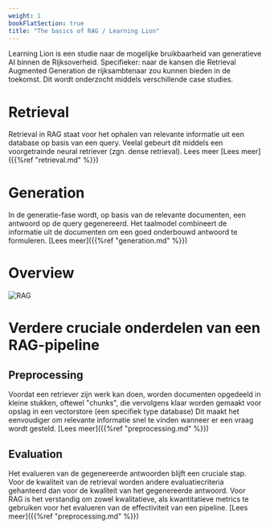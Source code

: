 ```yaml
---
weight: 1
bookFlatSection: true
title: "The basics of RAG / Learning Lion"
---
```


Learning Lion is een studie naar de mogelijke bruikbaarheid van generatieve AI binnen de Rijksoverheid. Specifieker: naar de kansen die Retrieval Augmented Generation de rijksambtenaar zou kunnen bieden in de toekomst. Dit wordt onderzocht middels verschillende case studies.

# Retrieval
Retrieval in RAG staat voor het ophalen van relevante informatie uit een database op basis van een query. Veelal gebeurt dit middels een voorgetrainde neural retriever (zgn. dense retrieval). Lees meer [Lees meer]({{%ref "retrieval.md" %}})

# Generation
In de generatie-fase wordt, op basis van de relevante documenten, een antwoord op de query gegenereerd. Het taalmodel combineert de informatie uit de documenten om een goed onderbouwd antwoord te formuleren. [Lees meer]({{%ref "generation.md" %}})

# Overview
![RAG](/assets/RAGCHAIN01.PNG)

# Verdere cruciale onderdelen van een RAG-pipeline
## Preprocessing
Voordat een retriever zijn werk kan doen, worden documenten opgedeeld in kleine stukken, oftewel "chunks", die vervolgens klaar worden gemaakt voor opslag in een vectorstore (een specifiek type database) Dit maakt het eenvoudiger om relevante informatie snel te vinden wanneer er een vraag wordt gesteld. [Lees meer]({{%ref "preprocessing.md" %}})

## Evaluation
Het evalueren van de gegenereerde antwoorden blijft een cruciale stap. Voor de kwaliteit van de retrieval worden andere evaluatiecriteria gehanteerd dan voor de kwaliteit van het gegenereerde antwoord. Voor RAG is het verstandig om zowel kwalitatieve, als kwantitatieve metrics te gebruiken voor het evalueren van de effectiviteit van een pipeline. [Lees meer]({{%ref "preprocessing.md" %}})
